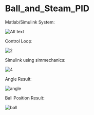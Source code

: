 # Ball_and_Steam_PID
Matlab/Simulink
System:

![Alt text](../Ball_and_Steam_PID/1.PNG "System")

Control Loop:

![2](https://user-images.githubusercontent.com/35835212/177020305-f29282cc-d53a-4329-ba18-a18b32bef9a1.PNG)

Simulink using simmechanics:

![4](https://user-images.githubusercontent.com/35835212/177020315-43296c6b-86d4-4815-9547-a003b7cff3cb.PNG)

Angle Result:

![angle](https://user-images.githubusercontent.com/35835212/177020320-fb865d58-53dc-478d-81f5-177b378602ac.PNG)

Ball Position Result:

![ball](https://user-images.githubusercontent.com/35835212/177020324-401e0e8c-604f-4862-a818-71937c3ab02a.PNG)


